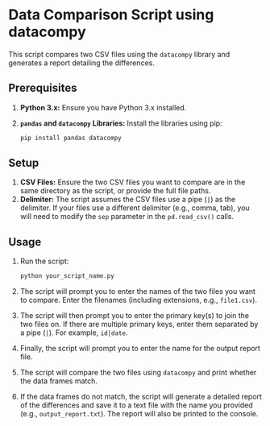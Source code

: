 # Data Comparison Script using datacompy

This script compares two CSV files using the `datacompy` library and generates a report detailing the differences.

## Prerequisites

1.  **Python 3.x:** Ensure you have Python 3.x installed.
2.  **`pandas` and `datacompy` Libraries:** Install the libraries using pip:

    ```bash
    pip install pandas datacompy
    ```

## Setup

1.  **CSV Files:** Ensure the two CSV files you want to compare are in the same directory as the script, or provide the full file paths.
2.  **Delimiter:** The script assumes the CSV files use a pipe (`|`) as the delimiter. If your files use a different delimiter (e.g., comma, tab), you will need to modify the `sep` parameter in the `pd.read_csv()` calls.

## Usage

1.  Run the script:

    ```bash
    python your_script_name.py
    ```

2.  The script will prompt you to enter the names of the two files you want to compare. Enter the filenames (including extensions, e.g., `file1.csv`).
3.  The script will then prompt you to enter the primary key(s) to join the two files on. If there are multiple primary keys, enter them separated by a pipe (`|`). For example, `id|date`.
4.  Finally, the script will prompt you to enter the name for the output report file.
5.  The script will compare the two files using `datacompy` and print whether the data frames match.
6.  If the data frames do not match, the script will generate a detailed report of the differences and save it to a text file with the name you provided (e.g., `output_report.txt`). The report will also be printed to the console.
